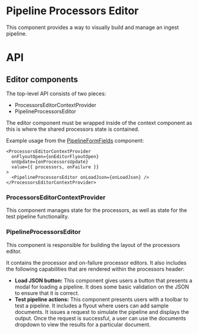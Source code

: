 # Pipeline Processors Editor

This component provides a way to visually build and manage an ingest
pipeline.

# API

## Editor components

The top-level API consists of two pieces:

- ProcessorsEditorContextProvider
- PipelineProcessorsEditor

The editor component must be wrapped inside of the context component
as this is where the shared processors state is contained.

Example usage from the [PipelineFormFields](../pipeline_form/pipeline_form_fields.tsx) component:

```
<ProcessorsEditorContextProvider
  onFlyoutOpen={onEditorFlyoutOpen}
  onUpdate={onProcessorsUpdate}
  value={{ processors, onFailure }}
>
  <PipelineProcessorsEditor onLoadJson={onLoadJson} />
</ProcessorsEditorContextProvider>
```

### ProcessorsEditorContextProvider
This component manages state for the processors, as well as state for the test pipeline functionality.

### PipelineProcessorsEditor
This component is responsible for building the layout of the processors editor.

It contains the processor and on-failure processor editors. It also includes the following capabilities that are rendered within the processors header:

- **Load JSON button:** This component gives users a button that
presents a modal for loading a pipeline. It does some basic
validation on the JSON to ensure that it is correct.
- **Test pipeline actions:** This component presents users with a toolbar to test a pipeline. It includes a flyout where users can add sample documents. It issues a request to simulate the pipeline and displays the output. Once the request is successful, a user can use the documents dropdown to view the results for a particular document.
